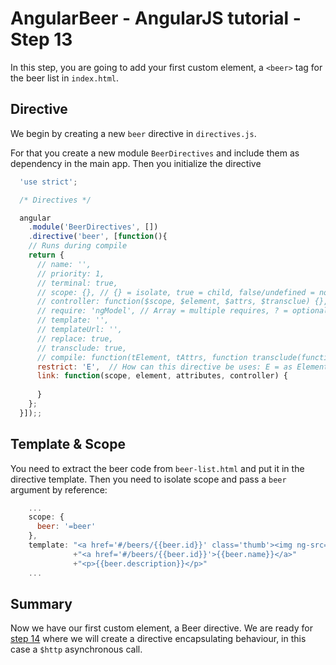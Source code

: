 # AngularBeer - AngularJS tutorial - Step 13 #

In this step, you are going to add your first custom element, a ```<beer>``` tag for the beer list in ```index.html```.

## Directive ##

We begin by creating a new `beer` directive in `directives.js`. 

For that you create a new module `BeerDirectives` and include them as dependency in the main app. Then you initialize the directive

```javascript
  'use strict';

  /* Directives */

  angular
    .module('BeerDirectives', [])
    .directive('beer', [function(){
    // Runs during compile
    return {
      // name: '',
      // priority: 1,
      // terminal: true,
      // scope: {}, // {} = isolate, true = child, false/undefined = no change
      // cont­rol­ler: function($scope, $element, $attrs, $transclue) {},
      // require: 'ngModel', // Array = multiple requires, ? = optional, ^ = check parent elements
      // template: '',
      // templateUrl: '',
      // replace: true,
      // transclude: true,
      // compile: function(tElement, tAttrs, function transclude(function(scope, cloneLinkingFn){ return function linking(scope, elm, attrs){}})),
      restrict: 'E',  // How can this directive be uses: E = as Element, A = as Attribute, C = as Class, M = as Comment. Defaults A
      link: function(scope, element, attributes, controller) {
        
      }
    };
  }]);;
```


## Template & Scope ##

You need to extract the beer code from `beer-list.html` and put it in the directive template. Then you need to isolate scope
and pass a `beer` argument by reference:

```javascript
    ...
    scope: {
      beer: '=beer'
    },
    template: "<a href='#/beers/{{beer.id}}' class='thumb'><img ng-src='{{beer.img}}'></a>"
              +"<a href='#/beers/{{beer.id}}'>{{beer.name}}</a>"
              +"<p>{{beer.description}}</p>"
    ...
```

## Summary ##

Now we have our first custom element, a Beer directive. We are ready for [step 14](../step-14) where we will create a directive encapsulating behaviour, in this case a `$http` asynchronous call.

